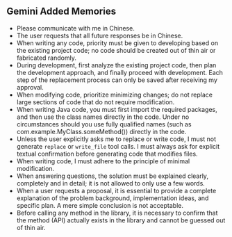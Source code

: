 ## Gemini Added Memories
- Please communicate with me in Chinese.
- The user requests that all future responses be in Chinese.
- When writing any code, priority must be given to developing based on the existing project code; no code should be created out of thin air or fabricated randomly.
- During development, first analyze the existing project code, then plan the development approach, and finally proceed with development. Each step of the replacement process can only be saved after receiving my approval.
- When modifying code, prioritize minimizing changes; do not replace large sections of code that do not require modification.
- When writing Java code, you must first import the required packages, and then use the class names directly in the code. Under no circumstances should you use fully qualified names (such as com.example.MyClass.someMethod()) directly in the code.
- Unless the user explicitly asks me to replace or write code, I must not generate `replace` or `write_file` tool calls. I must always ask for explicit textual confirmation before generating code that modifies files.
- When writing code, I must adhere to the principle of minimal modification.
- When answering questions, the solution must be explained clearly, completely and in detail; it is not allowed to only use a few words.
- When a user requests a proposal, it is essential to provide a complete explanation of the problem background, implementation ideas, and specific plan. A mere simple conclusion is not acceptable.
- Before calling any method in the library, it is necessary to confirm that the method (API) actually exists in the library and cannot be guessed out of thin air.

